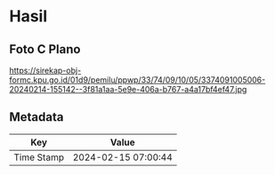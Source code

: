 # Hasil

## Foto C Plano

https://sirekap-obj-formc.kpu.go.id/01d9/pemilu/ppwp/33/74/09/10/05/3374091005006-20240214-155142--3f81a1aa-5e9e-406a-b767-a4a17bf4ef47.jpg


## Metadata

| Key        | Value               |
| ---------- | ------------------- |
| Time Stamp | 2024-02-15 07:00:44 |



